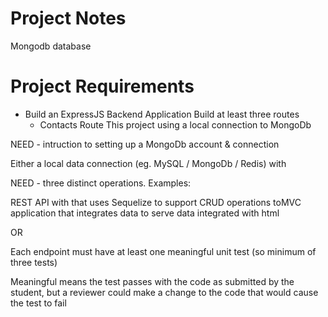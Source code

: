 # Project Notes

Mongodb database

# Project Requirements

- Build an ExpressJS Backend Application
Build at least three routes
    - Contacts Route
This project using a local connection to MongoDb

NEED - intruction to setting up a MongoDb account & connection

Either a local data connection (eg. MySQL / MongoDb / Redis) with 

NEED - three distinct operations. Examples:

REST API with that uses Sequelize to support CRUD operations
toMVC application that integrates data to serve data integrated with html

OR

Each endpoint must have at least one meaningful unit test (so minimum of three tests)

Meaningful means the test passes with the code as submitted by the student, but a reviewer could make a change to the code that would cause the test to fail
